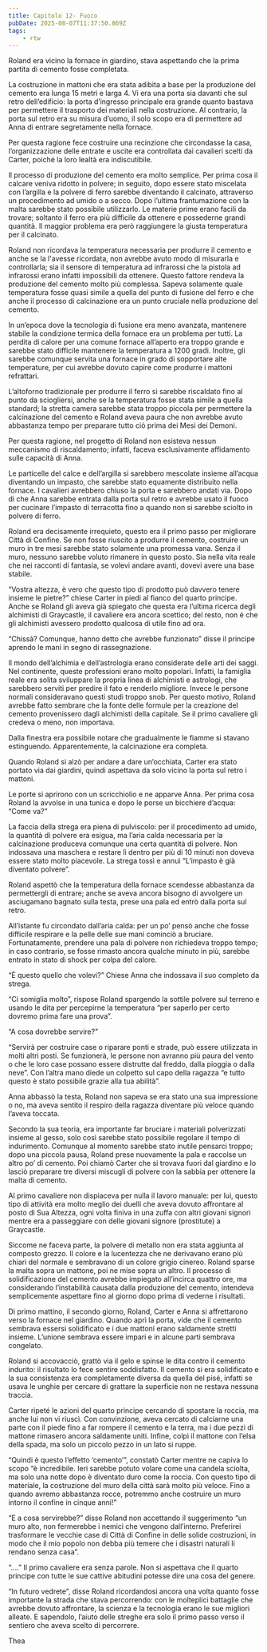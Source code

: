 ```yaml
---
title: Capitolo 12- Fuoco
pubDate: 2025-08-07T11:37:50.869Z
tags:
    - rtw
---
```



Roland era vicino la fornace in giardino, stava aspettando che la prima partita di cemento fosse completata.


La costruzione in mattoni che era stata adibita a base per la produzione del cemento era lunga 15 metri e larga 4. Vi era una porta sia davanti che sul retro dell’edificio: la porta d’ingresso principale era grande quanto bastava per permettere il trasporto dei materiali nella costruzione. Al contrario, la porta sul retro era su misura d’uomo, il solo scopo era di permettere ad Anna di entrare segretamente nella fornace.


Per questa ragione fece costruire una recinzione che circondasse la casa, l’organizzazione delle entrate e uscite era controllata dai cavalieri scelti da Carter, poiché la loro lealtà era indiscutibile.


Il processo di produzione del cemento era molto semplice. Per prima cosa il calcare veniva ridotto in polvere; in seguito, dopo essere stato miscelata con l’argilla e la polvere di ferro sarebbe diventando il calcinato, attraverso un procedimento ad umido o a secco. Dopo l’ultima frantumazione con la malta sarebbe stato possibile utilizzarlo. Le materie prime erano facili da trovare; soltanto il ferro era più difficile da ottenere e possederne grandi quantità. Il maggior problema era però raggiungere la giusta temperatura per il calcinato.


Roland non ricordava la temperatura necessaria per produrre il cemento e anche se la l'avesse ricordata, non avrebbe avuto modo di misurarla e controllarla; sia il sensore di temperatura ad infrarossi che la pistola ad infrarossi erano infatti impossibili da ottenere. Questo fattore rendeva la produzione del cemento molto più complessa. Sapeva solamente quale temperatura fosse quasi simile a quella del punto di fusione del ferro e che anche il processo di calcinazione era un punto cruciale nella produzione del cemento.


In un’epoca dove la tecnologia di fusione era meno avanzata, mantenere stabile la condizione termica della fornace era un problema per tutti. La perdita di calore per una comune fornace all’aperto era troppo grande e sarebbe stato difficile mantenere la temperatura a 1200 gradi. Inoltre, gli sarebbe comunque servita una fornace in grado di sopportare alte temperature, per cui avrebbe dovuto capire come produrre i mattoni refrattari.


L’altoforno tradizionale per produrre il ferro si sarebbe riscaldato fino al punto da sciogliersi, anche se la temperatura fosse stata simile a quella standard; la stretta camera sarebbe stata troppo piccola per permettere la calcinazione del cemento e Roland aveva paura che non avrebbe avuto abbastanza tempo per preparare tutto ciò prima dei Mesi dei Demoni.


Per questa ragione, nel progetto di Roland non esisteva nessun meccanismo di riscaldamento; infatti, faceva esclusivamente affidamento sulle capacità di Anna.


Le particelle del calce e dell’argilla si sarebbero mescolate insieme all’acqua diventando un impasto, che sarebbe stato equamente distribuito nella fornace. I cavalieri avrebbero chiuso la porta e sarebbero andati via. Dopo di che Anna sarebbe entrata dalla porta sul retro e avrebbe usato il fuoco per cucinare l’impasto di terracotta fino a quando non si sarebbe sciolto in polvere di ferro.


Roland era decisamente irrequieto, questo era il primo passo per migliorare Città di Confine. Se non fosse riuscito a produrre il cemento, costruire un muro in tre mesi sarebbe stato solamente una promessa vana. Senza il muro, nessuno sarebbe voluto rimanere in questo posto. Sia nella vita reale che nei racconti di fantasia, se volevi andare avanti, dovevi avere una base stabile.


“Vostra altezza, è vero che questo tipo di prodotto può davvero tenere insieme le pietre?” chiese Carter in piedi al fianco del quarto principe. Anche se Roland gli aveva già spiegato che questa era l’ultima ricerca degli alchimisti di Graycastle, il cavaliere era ancora scettico; del resto, non è che gli alchimisti avessero prodotto qualcosa di utile fino ad ora.


“Chissà? Comunque, hanno detto che avrebbe funzionato” disse il principe aprendo le mani in segno di rassegnazione.


Il mondo dell’alchimia e dell’astrologia erano considerate delle arti dei saggi. Nel continente, queste professioni erano molto popolari. Infatti, la famiglia reale era solita sviluppare la propria linea di alchimisti e astrologi, che sarebbero serviti per predire il fato e renderlo migliore. Invece le persone normali consideravano questi studi troppo snob. Per questo motivo, Roland avrebbe fatto sembrare che la fonte delle formule per la creazione del cemento provenissero dagli alchimisti della capitale. Se il primo cavaliere gli credeva o meno, non importava.


Dalla finestra era possibile notare che gradualmente le fiamme si stavano estinguendo. Apparentemente, la calcinazione era completa.


Quando Roland si alzò per andare a dare un’occhiata, Carter era stato portato via dai giardini, quindi aspettava da solo vicino la porta sul retro i mattoni.


Le porte si aprirono con un scricchiolio e ne apparve Anna. Per prima cosa Roland la avvolse in una tunica e dopo le porse un bicchiere d’acqua: “Come va?”


La faccia della strega era piena di pulviscolo: per il procedimento ad umido, la quantità di polvere era esigua, ma l’aria calda necessaria per la calcinazione produceva comunque una certa quantità di polvere. Non indossava una maschera e restare lì dentro per più di 10 minuti non doveva essere stato molto piacevole. La strega tossì e annuì “L’impasto è già diventato polvere”.


Roland aspettò che la temperatura della fornace scendesse abbastanza da permettergli di entrare; anche se aveva ancora bisogno di avvolgere un asciugamano bagnato sulla testa, prese una pala ed entrò dalla porta sul retro.


All’istante fu circondato dall’aria calda: per un po’ pensò anche che fosse difficile respirare e la pelle delle sue mani cominciò a bruciare. Fortunatamente, prendere una pala di polvere non richiedeva troppo tempo; in caso contrario, se fosse rimasto ancora qualche minuto in più, sarebbe entrato in stato di shock per colpa del calore.


“È questo quello che volevi?” Chiese Anna che indossava il suo completo da strega.


“Ci somiglia molto”, rispose Roland spargendo la sottile polvere sul terreno e usando le dita per percepirne la temperatura “per saperlo per certo dovremo prima fare una prova”.


“A cosa dovrebbe servire?”


“Servirà per costruire case o riparare ponti e strade, può essere utilizzata in molti altri posti. Se funzionerà, le persone non avranno più paura del vento o che le loro case possano essere distrutte dal freddo, dalla pioggia o dalla neve”. Con l’altra mano diede un colpetto sul capo della ragazza “e tutto questo è stato possibile grazie alla tua abilità”.


Anna abbassò la testa, Roland non sapeva se era stato una sua impressione o no, ma aveva sentito il respiro della ragazza diventare più veloce quando l’aveva toccata.


Secondo la sua teoria, era importante far bruciare i materiali polverizzati insieme al gesso, solo così sarebbe stato possibile regolare il tempo di indurimento. Comunque al momento sarebbe stato inutile pensarci troppo; dopo una piccola pausa, Roland prese nuovamente la pala e raccolse un altro po’ di cemento. Poi chiamò Carter che si trovava fuori dal giardino e lo lasciò preparare tre diversi miscugli di polvere con la sabbia per ottenere la malta di cemento.


Al primo cavaliere non dispiaceva per nulla il lavoro manuale: per lui, questo tipo di attività era molto meglio dei duelli che aveva dovuto affrontare al posto di Sua Altezza, ogni volta finiva in una zuffa con altri giovani signori mentre era a passeggiare con delle giovani signore (prostitute) a Graycastle.


Siccome ne faceva parte, la polvere di metallo non era stata aggiunta al composto grezzo. Il colore e la lucentezza che ne derivavano erano più chiari del normale e sembravano di un colore grigio cinereo. Roland sparse la malta sopra un mattone, poi ne mise sopra un altro. Il processo di solidificazione del cemento avrebbe impiegato all’incirca quattro ore, ma considerando l’instabilità causata dalla produzione del cemento, intendeva semplicemente aspettare fino al giorno dopo prima di vederne i risultati.


Di primo mattino, il secondo giorno, Roland, Carter e Anna si affrettarono verso la fornace nel giardino. Quando aprì la porta, vide che il cemento sembrava essersi solidificato e i due mattoni erano saldamente stretti insieme. L’unione sembrava essere impari e in alcune parti sembrava congelato.


Roland si accovacciò, grattò via il gelo e spinse le dita contro il cemento indurito: il risultato lo fece sentire soddisfatto. Il cemento si era solidificato e la sua consistenza era completamente diversa da quella del pisé, infatti se usava le unghie per cercare di grattare la superficie non ne restava nessuna traccia.


Carter ripeté le azioni del quarto principe cercando di spostare la roccia, ma anche lui non vi riuscì. Con convinzione, aveva cercato di calciarne una parte con il piede fino a far rompere il cemento e la terra, ma i due pezzi di mattone rimasero ancora saldamente uniti. Infine, colpì il mattone con l’elsa della spada, ma solo un piccolo pezzo in un lato si ruppe.


“Quindi è questo l’effetto ‘cemento’”, constatò Carter mentre ne capiva lo scopo “è incredibile. Ieri sarebbe potuto volare come una candela sciolta, ma solo una notte dopo è diventato duro come la roccia. Con questo tipo di materiale, la costruzione del muro della città sarà molto più veloce. Fino a quando avremo abbastanza rocce, potremmo anche costruire un muro intorno il confine in cinque anni!”


“E a cosa servirebbe?” disse Roland non accettando il suggerimento “un muro alto, non fermerebbe i nemici che vengono dall’interno. Preferirei trasformare le vecchie case di Città di Confine in delle solide costruzioni, in modo che il mio popolo non debba più temere che i disastri naturali li rendano senza casa”.


“….” Il primo cavaliere era senza parole. Non si aspettava che il quarto principe con tutte le sue cattive abitudini potesse dire una cosa del genere.


“In futuro vedrete”, disse Roland ricordandosi ancora una volta quanto fosse importante la strada che stava percorrendo: con le molteplici battaglie che avrebbe dovuto affrontare, la scienza e la tecnologia erano le sue migliori alleate. E sapendolo, l’aiuto delle streghe era solo il primo passo verso il sentiero che aveva scelto di percorrere.






Thea
                                


                                



